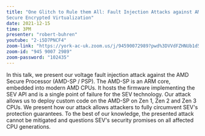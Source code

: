 ```yaml
---
title: "One Glitch to Rule them All: Fault Injection Attacks against AMD's
Secure Encrypted Virtualization"
date: 2021-12-15
time: 3PM
presenter: "robert-buhren"
youtube: "2-i5D7PNCF4"
zoom-link: "https://york-ac-uk.zoom.us/j/94590072989?pwd%3DVVdFZHNUb1d5NlRLbTkxdTltR09JUT09"
zoom-id: "945 9007 2989"
zoom-password: "102435"
---
```


In this talk, we present our voltage fault injection attack against the AMD Secure Processor (AMD-SP / PSP). The AMD-SP is an ARM core, embedded into modern AMD CPUs. It hosts the firmware implementing the SEV API and is a single point of failure for the SEV technology. Our attack allows us to deploy custom code on the AMD-SP on Zen 1, Zen 2 and Zen 3 CPUs. We present how our attack allows attackers to fully circumvent SEV's protection guarantees. To the best of our knowledge, the presented attack cannot be mitigated and questions SEV's security promises on all affected CPU generations.
